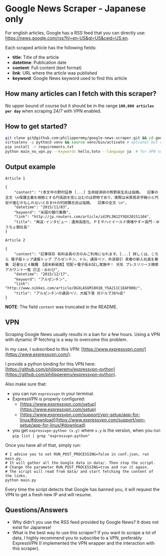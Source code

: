 # Google News Scraper - Japanese only

For english articles, Google has a RSS feed that you can directly use: https://news.google.com/rss?hl=en-US&gl=US&ceid=US:en.

Each scraped article has the following fields:
- **title**: Title of the article
- **datetime**: Publication date
- **content**: Full content (text format)
- **link**: URL where the article was published
- **keyword**: Google News keyword used to find this article

## How many articles can I fetch with this scraper?

No upper bound of course but it should be in the range **`100,000 articles per day`** when scraping 24/7 with VPN enabled.

## How to get started?
```bash
git clone git@github.com:philipperemy/google-news-scraper.git && cd google-news-scraper
virtualenv -p python3 venv && source venv/bin/activate # optional but recommended!
pip install -r requirements.txt
python main_no_vpn.py --keywords hello,toto --language ja  # for VPN support, scroll down!
```

## Output example

`Article 1`
```
{
    "content": "(本文中の野村証券 [...] 生命経済研の熊野英生氏は指摘。  記事の全文 \n保護主義を根拠とする円高説を信じ込むのは禁物であり、実際は米貿易赤字縮小と円安が進むかもしれないとＢＢＨの村田雅志氏は指摘。  記事の全文 \n",
    "datetime": "2015/11/03",
    "keyword": "米国の銀行業務",
    "link": "http://jp.reuters.com/article/idJPL3N12Y5QX20151104",
    "title": "再送-インタビュー：運用高度化、ＰＥやハイイールド債増やす＝長門・ゆうちょ銀社長"
}
```

`Article 2`

```
{
    "content": "記事保存 有料会員の方のみご利用になれます。[...] 詳しくは、こちら 電子版トップ速報トップ アルゼンチン、ドル、通貨ペソ、外貨取引 来春の新入社員を募集　記者など４職種 【週末新紙面】宅配＋電子版お試し実施中！ 天気 プレスリリース検索 アカウント一覧 訂正・おわび",
    "datetime": "2015/12/17",
    "keyword": "アルゼンチン",
    "link": "http://www.nikkei.com/article/DGXLASGM18H1B_Y5A211C1EAF000/",
    "title": "アルゼンチンの通貨ペソ、大幅下落 対ドルで36％安"
}
```
**NOTE**: The field `content` was truncated in the README.

## VPN
Scraping Google News usually results in a ban for a few hours. Using a VPN with dynamic IP fetching is a way to overcome this problem.

In my case, I subscribed to this VPN: [https://www.expressvpn.com/](https://www.expressvpn.com/).

I provide a python binding for this VPN here: [https://github.com/philipperemy/expressvpn-python](https://github.com/philipperemy/expressvpn-python).

Also make sure that:
- you can run `expressvpn` in your terminal.
- ExpressVPN is properly configured:
    - [https://www.expressvpn.com/setup](https://www.expressvpn.com/setup) 
    - [https://www.expressvpn.com/support/vpn-setup/app-for-linux/#download](https://www.expressvpn.com/support/vpn-setup/app-for-linux/#download)
- you get `expressvpn-python (x.y)` where `x.y` is the version, when you run `pip list | grep "expressvpn-python"`

Once you have all of that, simply run:

```
# I advise you to set RUN_POST_PROCESSING=false in conf.json, run main.py. 
# It will gather all the Google data in data/. Then stop the script.
# Change the parameter RUN_POST_PROCESSING=true and run it again.
# The script will read from data/ and start fetching the content of the links.
python main.py
```

Every time the script detects that Google has banned you, it will request the VPN to get a fresh new IP and will resume.

## Questions/Answers
- Why didn't you use the RSS feed provided by Google News? It does not exist for Japanese!
- What is the best way to use this scraper? If you want to scrape a lot of data, I highly recommend you to subscribe to a VPN, preferably ExpressVPN (I implemented the VPN wrapper and the interaction with this scraper).

